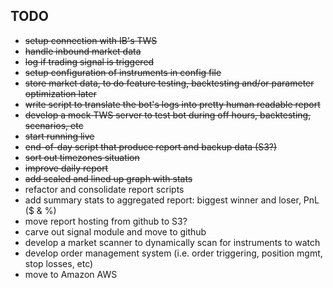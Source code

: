 
## TODO
* ~~setup connection with IB's TWS~~
* ~~handle inbound market data~~
* ~~log if trading signal is triggered~~
* ~~setup configuration of instruments in config file~~
* ~~store market data, to do feature testing, backtesting and/or parameter optimization later~~
* ~~write script to translate the bot's logs into pretty human readable report~~
* ~~develop a mock TWS server to test bot during off hours, backtesting, scenarios, etc~~
* ~~start running live~~
* ~~end-of-day script that produce report and backup data (S3?)~~
* ~~sort out timezones situation~~
* ~~improve daily report~~
* ~~add scaled and lined up graph with stats~~
* refactor and consolidate report scripts
* add summary stats to aggregated report: biggest winner and loser, PnL ($ & %)
* move report hosting from github to S3?
* carve out signal module and move to github
* develop a market scanner to dynamically scan for instruments to watch
* develop order management system (i.e. order triggering, position mgmt, stop losses, etc)
* move to Amazon AWS

